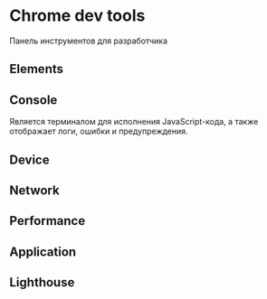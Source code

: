 # Chrome dev tools
Панель инструментов для разработчика

## Elements
## Console
Является терминалом для исполнения JavaScript-кода, а также отображает логи, ошибки и предупреждения.

## Device


## Network
## Performance
## Application

## Lighthouse



